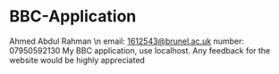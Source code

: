# BBC-Application
Ahmed Abdul Rahman \n
email: 1612543@brunel.ac.uk
number: 07950592130
My BBC application, use localhost.
Any feedback for the website would be highly appreciated

